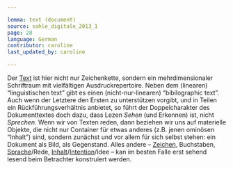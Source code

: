 ```yaml
---

lemma: text (document)
source: sahle_digitale_2013_1
page: 28
language: German
contributor: caroline
last_updated_by: caroline

---
```


Der [Text](text.html) ist hier nicht nur Zeichenkette, sondern ein mehrdimensionaler Schriftraum mit vielfältigen Ausdruckrepertoire. Neben dem (linearen) “linguistischen text” gibt es einen (nicht-nur-linearen) “bibilographic text”. Auch wenn der Letztere den Ersten zu unterstützen vorgibt, und in Teilen ein Rückführungsverhältnis anbietet, so führt der Doppelcharakter des Dokumenttextes doch dazu, dass Lezen _Sehen_ (und Erkennen) ist, nicht _Sprechen_. Wenn wir von Texten reden, dann beziehen wir uns auf materielle Objekte, die nicht nur Container für etwas anderes (z.B. jenen ominösen “Inhalt”) sind, sondern zunächst und vor allem für sich selbst stehen: ein Dokument als Bild, als Gegenstand. Alles andere – [Zeichen](textSign.html), Buchstaben, [Sprache](textExpression.html)/Rede, [Inhalt](textContent.html)/[Intention](intentionality.html)/Idee – kan im besten Falle erst sehend lesend beim Betrachter konstruiert werden.
